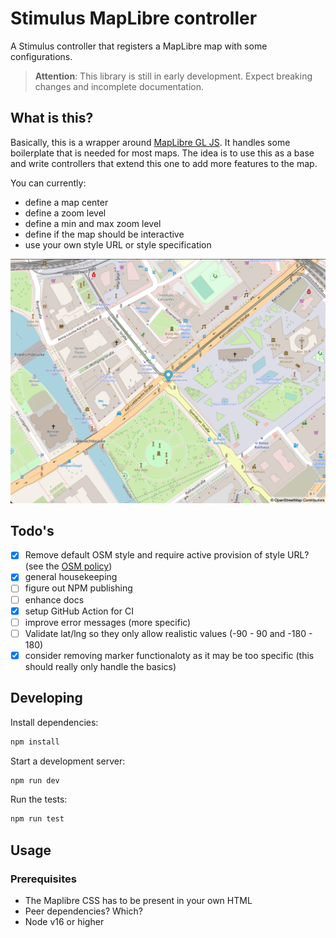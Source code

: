 # Stimulus MapLibre controller

A Stimulus controller that registers a MapLibre map with some configurations.

> **Attention**: This library is still in early development. Expect breaking changes and incomplete documentation.

## What is this?

Basically, this is a wrapper around [MapLibre GL JS](https://maplibre.org/maplibre-gl-js-docs/api/). It handles some boilerplate that is needed for most maps. The idea is to use this as a base and write controllers that extend this one to add more features to the map.

You can currently:

- define a map center
- define a zoom level
- define a min and max zoom level
- define if the map should be interactive
- use your own style URL or style specification

![Stimulus MapLibre hero image](/images/stimulus-maplibre-hero.png)

## Todo's

- [x] Remove default OSM style and require active provision of style URL? (see the [OSM policy](https://operations.osmfoundation.org/policies/tiles/))
- [x] general housekeeping
- [ ] figure out NPM publishing
- [ ] enhance docs
- [x] setup GitHub Action for CI
- [ ] improve error messages (more specific)
- [ ] Validate lat/lng so they only allow realistic values (-90 - 90 and -180 - 180)
- [x] consider removing marker functionaloty as it may be too specific (this should really only handle the basics)

## Developing

Install dependencies:

```bash
npm install
```

Start a development server:

```bash
npm run dev
```

Run the tests:

```bash
npm run test
```

## Usage

### Prerequisites

- The Maplibre CSS has to be present in your own HTML
- Peer dependencies? Which?
- Node v16 or higher
